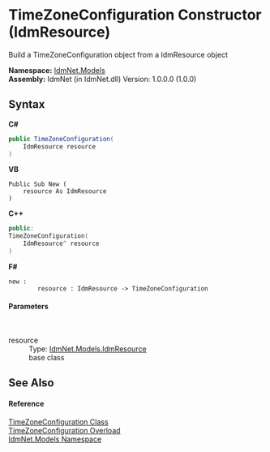 # TimeZoneConfiguration Constructor (IdmResource)
 

Build a TimeZoneConfiguration object from a IdmResource object

**Namespace:**&nbsp;<a href="N_IdmNet_Models">IdmNet.Models</a><br />**Assembly:**&nbsp;IdmNet (in IdmNet.dll) Version: 1.0.0.0 (1.0.0)

## Syntax

**C#**<br />
``` C#
public TimeZoneConfiguration(
	IdmResource resource
)
```

**VB**<br />
``` VB
Public Sub New ( 
	resource As IdmResource
)
```

**C++**<br />
``` C++
public:
TimeZoneConfiguration(
	IdmResource^ resource
)
```

**F#**<br />
``` F#
new : 
        resource : IdmResource -> TimeZoneConfiguration
```


#### Parameters
&nbsp;<dl><dt>resource</dt><dd>Type: <a href="T_IdmNet_Models_IdmResource">IdmNet.Models.IdmResource</a><br />base class</dd></dl>

## See Also


#### Reference
<a href="T_IdmNet_Models_TimeZoneConfiguration">TimeZoneConfiguration Class</a><br /><a href="Overload_IdmNet_Models_TimeZoneConfiguration__ctor">TimeZoneConfiguration Overload</a><br /><a href="N_IdmNet_Models">IdmNet.Models Namespace</a><br />